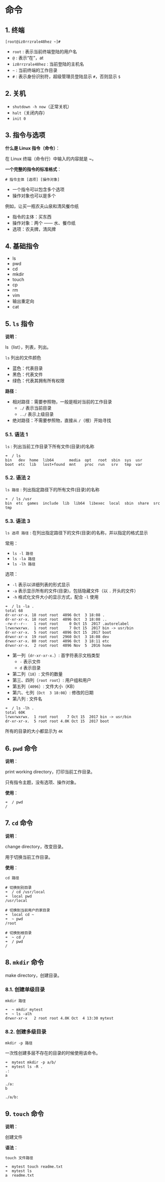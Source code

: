 # 命令

## 1. 终端

```shell
[root@iz8rrzrale48hez ~]#
```

* `root` : 表示当前终端登陆的用户名
* `@` : 表示“在”，at
* `iz8rrzrale48hez` : 当前登陆的主机名
* `~` : 当前终端的工作目录
* `#` : 表示身份识别符，超级管理员登陆显示 `#`，否则显示 `$`

## 2. 关机

* `shutdown -h now`（正常关机）
* `halt`（关闭内存）
* `init 0`

## 3. 指令与选项

**什么是 Linux 指令（命令）**：

在 Linux 终端（命令行）中输入的内容就是 ~。

**一个完整的指令的标准格式**：

`# 指令主体 [选项] [操作对象]`

* 一个指令可以包含多个选项
* 操作对象也可以是多个

例如，让买一瓶农夫山泉和清风餐巾纸

* 指令的主体：买东西
* 操作对象：两个 —— 水、餐巾纸
* 选项：农夫牌，清风牌

## 4. 基础指令

* ls
* pwd
* cd
* mkdir
* touch
* cp
* rm
* vim
* 输出重定向
* cat

## 5. `ls` 指令

**说明**：

ls（list），列表，列出。

`ls` 列出的文件颜色

* 蓝色：代表目录
* 黑色：代表文件
* 绿色：代表其拥有所有权限

**路径**：

* 相对路径：需要参照物，一般是相对当前的工作目录
  * `./` 表示当前目录
  * `../` 表示上级目录
* 绝对路径：不需要参照物，直接从 `/`（根）开始寻找

### 5.1. 语法 1

`ls` : 列出当前工作目录下所有文件(目录)的名称

```shell
➜  / ls
bin   dev  home  lib64       media  opt   root  sbin  sys  usr
boot  etc  lib   lost+found  mnt    proc  run   srv   tmp  var
```

### 5.2. 语法 2

`ls 路径` : 列出指定路径下的所有文件(目录)的名称

```shell
➜  / ls /usr
bin  etc  games  include  lib  lib64  libexec  local  sbin  share  src  tmp
```

### 5.3. 语法 3

`ls 选项 路径` : 在列出指定路径下的文件(目录)的名称，并以指定的格式显示

常用：

* `ls -l 路径`
* `ls -la 路径`
* `ls -lh 路径`

选项：

* `-l` 表示以详细列表的形式显示
* `-a` 表示显示所有的文件(目录)，包括隐藏文件（以 `.` 开头的文件）
* `-h` 格式化文件大小的显示方式，配合 `-l` 使用

```shell
➜  / ls -la .
total 68
dr-xr-xr-x. 18 root root  4096 Oct  3 18:08 .
dr-xr-xr-x. 18 root root  4096 Oct  3 18:08 ..
-rw-r--r--   1 root root     0 Oct 15  2017 .autorelabel
lrwxrwxrwx.  1 root root     7 Oct 15  2017 bin -> usr/bin
dr-xr-xr-x.  5 root root  4096 Oct 15  2017 boot
drwxr-xr-x  19 root root  2960 Oct  3 18:08 dev
drwxr-xr-x. 80 root root  4096 Oct  3 18:11 etc
drwxr-xr-x.  2 root root  4096 Nov  5  2016 home
```

* 第一列（`dr-xr-xr-x.`）: 首字符表示文档类型
  * `-` 表示文件
  * `d` 表示目录
* 第二列（`18`）: 文件的数量
* 第三、四列（`root root`）: 用户组和用户
* 第五列（`4096`）: 文件大小（KB）
* 第六、七列（`Oct  3 18:08`）: 修改的日期
* 第八列 : 文件名

```shell
➜  / ls -lh .
total 60K
lrwxrwxrwx.  1 root root    7 Oct 15  2017 bin -> usr/bin
dr-xr-xr-x.  5 root root 4.0K Oct 15  2017 boot
```

所有的目录的大小都显示为 `4K`

## 6. `pwd` 命令

**说明**：

print working directory，打印当前工作目录。

只有指令主题，没有选项、操作对象。

**使用**：

```shell
➜  / pwd
/
```

## 7. `cd` 命令

**说明**：

change directory，改变目录。

用于切换当前工作目录。

**使用**：

`cd 路径`

```shell
# 切换到别目录
➜  / cd /usr/local
➜  local pwd
/usr/local

# 切换到当前用户的家目录
➜  local cd ~
➜  ~ pwd
/root

# 切换到根目录
➜  ~ cd /
➜  / pwd
/
```

## 8. `mkdir` 命令

make directory，创建目录。

### 8.1. 创建单级目录

`mkdir 路径`

```shell
➜  ~ mkdir mytest
➜  ~ ls -alh
drwxr-xr-x   2 root root 4.0K Oct  4 13:30 mytest
```

### 8.2. 创建多级目录

`mkdir -p 路径`

一次性创建多层不存在的目录的时候使用该命令。

```shell
➜  mytest mkdir -p a/b/
➜  mytest ls -R .
.:
a

./a:
b

./a/b:
```

## 9. `touch` 命令

**说明**：

创建文件

**语法**：

`touch 文件路径`

```shell
➜  mytest touch readme.txt
➜  mytest ls
a  readme.txt
```